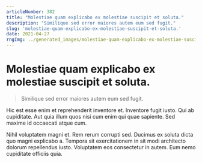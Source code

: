 ```yaml
---
articleNumber: 382
title: "Molestiae quam explicabo ex molestiae suscipit et soluta."
description: "Similique sed error maiores autem eum sed fugit."
slug: 'molestiae-quam-explicabo-ex-molestiae-suscipit-et-soluta.'
date: 2021-04-27
rngImg: ../generated_images/molestiae-quam-explicabo-ex-molestiae-suscipit-et-soluta..jpg
---
```


# Molestiae quam explicabo ex molestiae suscipit et soluta.

> Similique sed error maiores autem eum sed fugit.

Hic est esse enim et reprehenderit inventore et. Inventore fugit iusto. Qui ab cupiditate. Aut quia illum quos nisi cum enim qui quae sapiente. Sed maxime id occaecati atque cum.
 Nihil voluptatem magni et. Rem rerum corrupti sed. Ducimus ex soluta dicta quo magni explicabo a. Tempora sit exercitationem in sit modi architecto dolorum repellendus iusto. Voluptatem eos consectetur in autem. Eum nemo cupiditate officiis quia.
